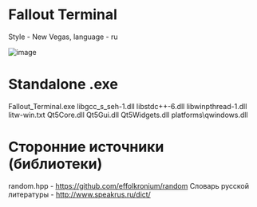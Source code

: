 # Fallout Terminal
Style - New Vegas, language - ru

![image](https://user-images.githubusercontent.com/72192430/162405028-67d2c40d-4251-4ff3-95bb-5ce2590d2ad5.png)

# Standalone .exe
Fallout_Terminal.exe
libgcc_s_seh-1.dll
libstdc++-6.dll
libwinpthread-1.dll
litw-win.txt
Qt5Core.dll
Qt5Gui.dll
Qt5Widgets.dll
platforms\qwindows.dll

# Сторонние источники (библиотеки)
random.hpp - https://github.com/effolkronium/random
Словарь русской литературы - http://www.speakrus.ru/dict/
